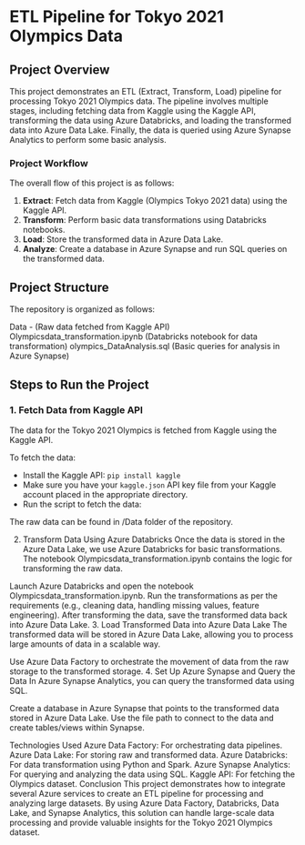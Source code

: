 # ETL Pipeline for Tokyo 2021 Olympics Data

## Project Overview
This project demonstrates an ETL (Extract, Transform, Load) pipeline for processing Tokyo 2021 Olympics data. The pipeline involves multiple stages, including fetching data from Kaggle using the Kaggle API, transforming the data using Azure Databricks, and loading the transformed data into Azure Data Lake. Finally, the data is queried using Azure Synapse Analytics to perform some basic analysis.

### Project Workflow
The overall flow of this project is as follows:
1. **Extract**: Fetch data from Kaggle (Olympics Tokyo 2021 data) using the Kaggle API.
2. **Transform**: Perform basic data transformations using Databricks notebooks.
3. **Load**: Store the transformed data in Azure Data Lake.
4. **Analyze**: Create a database in Azure Synapse and run SQL queries on the transformed data.

## Project Structure
The repository is organized as follows:

Data - (Raw data fetched from Kaggle API)
Olympicsdata_transformation.ipynb (Databricks notebook for data transformation) 
olympics_DataAnalysis.sql (Basic queries for analysis in Azure Synapse)

## Steps to Run the Project

### 1. Fetch Data from Kaggle API
The data for the Tokyo 2021 Olympics is fetched from Kaggle using the Kaggle API. 

To fetch the data:
- Install the Kaggle API: `pip install kaggle`
- Make sure you have your `kaggle.json` API key file from your Kaggle account placed in the appropriate directory.
- Run the script to fetch the data:

The raw data can be found in /Data folder of the repository.

2. Transform Data Using Azure Databricks
Once the data is stored in the Azure Data Lake, we use Azure Databricks for basic transformations. The notebook Olympicsdata_transformation.ipynb contains the logic for transforming the raw data.

Launch Azure Databricks and open the notebook Olympicsdata_transformation.ipynb.
Run the transformations as per the requirements (e.g., cleaning data, handling missing values, feature engineering).
After transforming the data, save the transformed data back into Azure Data Lake.
3. Load Transformed Data into Azure Data Lake
The transformed data will be stored in Azure Data Lake, allowing you to process large amounts of data in a scalable way.

Use Azure Data Factory to orchestrate the movement of data from the raw storage to the transformed storage.
4. Set Up Azure Synapse and Query the Data
In Azure Synapse Analytics, you can query the transformed data using SQL.

Create a database in Azure Synapse that points to the transformed data stored in Azure Data Lake.
Use the file path to connect to the data and create tables/views within Synapse.


Technologies Used
Azure Data Factory: For orchestrating data pipelines.
Azure Data Lake: For storing raw and transformed data.
Azure Databricks: For data transformation using Python and Spark.
Azure Synapse Analytics: For querying and analyzing the data using SQL.
Kaggle API: For fetching the Olympics dataset.
Conclusion
This project demonstrates how to integrate several Azure services to create an ETL pipeline for processing and analyzing large datasets. By using Azure Data Factory, Databricks, Data Lake, and Synapse Analytics, this solution can handle large-scale data processing and provide valuable insights for the Tokyo 2021 Olympics dataset.
